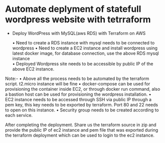 # Automate deplyment of statefull wordpress website with tetrraform 

* Deploy WordPress with MySQL(aws RDS) with Terraform on AWS
    
    • Need to create a RDS instance with mysql needs to be connected to wordpress
    • Need to create a EC2 instance and install wordpress using latest docker image, for database connection, use the above RDS mysql instance   
    • Deployed Wordpress site needs to be accessible by public IP of the above EC2 instance.
    
Note:-
    • Above all the process needs to be automated by the terraform script. t2.micro instance will be fine 
    • docker-compose can be used for provisioning the container inside EC2, or through docker run command, also a bastion host can be used for provisioning the wordpress installation.
    • EC2 instance needs to be accessed through SSH via public IP through a pem key, this key needs to be exported by terraform. Port 80 and 22 needs to open on this instance.
    • Security group needs to be created according to each service.

After completing the deployment. Share us the terraform source in zip and provide the public IP of ec2 instance and pem file that was exported during the terraform deployment which can be used to login to the ec2 instance.

